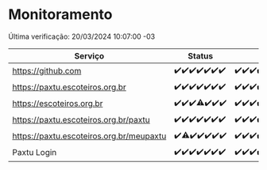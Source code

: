 # Monitoramento

Última verificação: 20/03/2024 10:07:00 -03

|Serviço|Status|Últimas 24h|
|---|---|---|
|https://github.com|<span title="2024-03-13: OK=22">✔️</span><span title="2024-03-14: OK=24">✔️</span><span title="2024-03-15: OK=24">✔️</span><span title="2024-03-16: OK=24">✔️</span><span title="2024-03-17: OK=24">✔️</span><span title="2024-03-18: OK=24">✔️</span><span title="2024-03-19: OK=13">✔️</span>|<span title="19/03/2024 10:07:00 -03 : 200">✔️</span><span title="19/03/2024 11:06:00 -03 : 200">✔️</span><span title="19/03/2024 12:07:00 -03 : 200">✔️</span><span title="19/03/2024 13:08:00 -03 : 200">✔️</span><span title="19/03/2024 14:06:00 -03 : 200">✔️</span><span title="19/03/2024 15:08:00 -03 : 200">✔️</span><span title="19/03/2024 16:05:00 -03 : 200">✔️</span><span title="19/03/2024 17:07:00 -03 : 200">✔️</span><span title="19/03/2024 18:03:00 -03 : 200">✔️</span><span title="19/03/2024 19:04:00 -03 : 200">✔️</span><span title="19/03/2024 20:06:00 -03 : 200">✔️</span><span title="19/03/2024 21:29:00 -03 : 200">✔️</span><span title="19/03/2024 22:38:00 -03 : 200">✔️</span><span title="19/03/2024 23:13:00 -03 : 200">✔️</span><span title="20/03/2024 00:08:00 -03 : 200">✔️</span><span title="20/03/2024 01:08:00 -03 : 200">✔️</span><span title="20/03/2024 02:06:00 -03 : 200">✔️</span><span title="20/03/2024 03:08:00 -03 : 200">✔️</span><span title="20/03/2024 04:07:00 -03 : 200">✔️</span><span title="20/03/2024 05:08:00 -03 : 200">✔️</span><span title="20/03/2024 06:06:00 -03 : 200">✔️</span><span title="20/03/2024 07:06:00 -03 : 200">✔️</span><span title="20/03/2024 08:05:00 -03 : 200">✔️</span><span title="20/03/2024 09:11:00 -03 : 200">✔️</span><span title="20/03/2024 10:07:00 -03 : 200">✔️</span>|
|https://paxtu.escoteiros.org.br|<span title="2024-03-13: OK=22">✔️</span><span title="2024-03-14: OK=24">✔️</span><span title="2024-03-15: OK=24">✔️</span><span title="2024-03-16: OK=24">✔️</span><span title="2024-03-17: OK=24">✔️</span><span title="2024-03-18: OK=24">✔️</span><span title="2024-03-19: OK=13">✔️</span>|<span title="19/03/2024 10:07:00 -03 : 200">✔️</span><span title="19/03/2024 11:06:00 -03 : 200">✔️</span><span title="19/03/2024 12:07:00 -03 : 200">✔️</span><span title="19/03/2024 13:08:00 -03 : 200">✔️</span><span title="19/03/2024 14:06:00 -03 : 200">✔️</span><span title="19/03/2024 15:08:00 -03 : 200">✔️</span><span title="19/03/2024 16:05:00 -03 : 200">✔️</span><span title="19/03/2024 17:07:00 -03 : 200">✔️</span><span title="19/03/2024 18:03:00 -03 : 200">✔️</span><span title="19/03/2024 19:04:00 -03 : 200">✔️</span><span title="19/03/2024 20:06:00 -03 : 200">✔️</span><span title="19/03/2024 21:29:00 -03 : 200">✔️</span><span title="19/03/2024 22:38:00 -03 : 200">✔️</span><span title="19/03/2024 23:13:00 -03 : 200">✔️</span><span title="20/03/2024 00:08:00 -03 : 200">✔️</span><span title="20/03/2024 01:08:00 -03 : 200">✔️</span><span title="20/03/2024 02:06:00 -03 : 200">✔️</span><span title="20/03/2024 03:08:00 -03 : 200">✔️</span><span title="20/03/2024 04:07:00 -03 : 200">✔️</span><span title="20/03/2024 05:08:00 -03 : 200">✔️</span><span title="20/03/2024 06:06:00 -03 : 200">✔️</span><span title="20/03/2024 07:06:00 -03 : 200">✔️</span><span title="20/03/2024 08:05:00 -03 : 200">✔️</span><span title="20/03/2024 09:11:00 -03 : 200">✔️</span><span title="20/03/2024 10:07:00 -03 : 200">✔️</span>|
|https://escoteiros.org.br|<span title="2024-03-13: OK=22">✔️</span><span title="2024-03-14: OK=24">✔️</span><span title="2024-03-15: OK=24">✔️</span><span title="2024-03-16: OK=23, Falhas=1">⚠️</span><span title="2024-03-17: OK=24">✔️</span><span title="2024-03-18: OK=24">✔️</span><span title="2024-03-19: OK=13">✔️</span>|<span title="19/03/2024 10:07:00 -03 : 200">✔️</span><span title="19/03/2024 11:06:00 -03 : 200">✔️</span><span title="19/03/2024 12:07:00 -03 : 200">✔️</span><span title="19/03/2024 13:08:00 -03 : 200">✔️</span><span title="19/03/2024 14:06:00 -03 : 200">✔️</span><span title="19/03/2024 15:08:00 -03 : 200">✔️</span><span title="19/03/2024 16:05:00 -03 : 200">✔️</span><span title="19/03/2024 17:07:00 -03 : 200">✔️</span><span title="19/03/2024 18:03:00 -03 : 200">✔️</span><span title="19/03/2024 19:04:00 -03 : 200">✔️</span><span title="19/03/2024 20:06:00 -03 : 200">✔️</span><span title="19/03/2024 21:29:00 -03 : 200">✔️</span><span title="19/03/2024 22:38:00 -03 : 200">✔️</span><span title="19/03/2024 23:13:00 -03 : 200">✔️</span><span title="20/03/2024 00:08:00 -03 : 200">✔️</span><span title="20/03/2024 01:08:00 -03 : 200">✔️</span><span title="20/03/2024 02:06:00 -03 : 200">✔️</span><span title="20/03/2024 03:08:00 -03 : 200">✔️</span><span title="20/03/2024 04:07:00 -03 : 200">✔️</span><span title="20/03/2024 05:08:00 -03 : 200">✔️</span><span title="20/03/2024 06:06:00 -03 : 200">✔️</span><span title="20/03/2024 07:06:00 -03 : 200">✔️</span><span title="20/03/2024 08:05:00 -03 : 200">✔️</span><span title="20/03/2024 09:11:00 -03 : 200">✔️</span><span title="20/03/2024 10:07:00 -03 : 200">✔️</span>|
|https://paxtu.escoteiros.org.br/paxtu|<span title="2024-03-13: OK=22">✔️</span><span title="2024-03-14: OK=24">✔️</span><span title="2024-03-15: OK=24">✔️</span><span title="2024-03-16: OK=24">✔️</span><span title="2024-03-17: OK=24">✔️</span><span title="2024-03-18: OK=24">✔️</span><span title="2024-03-19: OK=13">✔️</span>|<span title="19/03/2024 10:07:00 -03 : 200">✔️</span><span title="19/03/2024 11:06:00 -03 : 200">✔️</span><span title="19/03/2024 12:07:00 -03 : 200">✔️</span><span title="19/03/2024 13:08:00 -03 : 200">✔️</span><span title="19/03/2024 14:06:00 -03 : 200">✔️</span><span title="19/03/2024 15:08:00 -03 : 200">✔️</span><span title="19/03/2024 16:05:00 -03 : 200">✔️</span><span title="19/03/2024 17:07:00 -03 : 200">✔️</span><span title="19/03/2024 18:03:00 -03 : 200">✔️</span><span title="19/03/2024 19:04:00 -03 : 200">✔️</span><span title="19/03/2024 20:06:00 -03 : 200">✔️</span><span title="19/03/2024 21:29:00 -03 : 200">✔️</span><span title="19/03/2024 22:38:00 -03 : 200">✔️</span><span title="19/03/2024 23:13:00 -03 : 200">✔️</span><span title="20/03/2024 00:08:00 -03 : 200">✔️</span><span title="20/03/2024 01:08:00 -03 : 200">✔️</span><span title="20/03/2024 02:06:00 -03 : 200">✔️</span><span title="20/03/2024 03:08:00 -03 : 200">✔️</span><span title="20/03/2024 04:07:00 -03 : 200">✔️</span><span title="20/03/2024 05:08:00 -03 : 200">✔️</span><span title="20/03/2024 06:06:00 -03 : 200">✔️</span><span title="20/03/2024 07:06:00 -03 : 200">✔️</span><span title="20/03/2024 08:05:00 -03 : 200">✔️</span><span title="20/03/2024 09:11:00 -03 : 200">✔️</span><span title="20/03/2024 10:07:00 -03 : 200">✔️</span>|
|https://paxtu.escoteiros.org.br/meupaxtu|<span title="2024-03-13: OK=22">✔️</span><span title="2024-03-14: OK=23, Falhas=1">⚠️</span><span title="2024-03-15: OK=24">✔️</span><span title="2024-03-16: OK=24">✔️</span><span title="2024-03-17: OK=24">✔️</span><span title="2024-03-18: OK=24">✔️</span><span title="2024-03-19: OK=13">✔️</span>|<span title="19/03/2024 10:07:00 -03 : 200">✔️</span><span title="19/03/2024 11:06:00 -03 : 200">✔️</span><span title="19/03/2024 12:07:00 -03 : 200">✔️</span><span title="19/03/2024 13:08:00 -03 : 200">✔️</span><span title="19/03/2024 14:06:00 -03 : 200">✔️</span><span title="19/03/2024 15:08:00 -03 : 200">✔️</span><span title="19/03/2024 16:05:00 -03 : 200">✔️</span><span title="19/03/2024 17:07:00 -03 : 200">✔️</span><span title="19/03/2024 18:03:00 -03 : 200">✔️</span><span title="19/03/2024 19:04:00 -03 : 200">✔️</span><span title="19/03/2024 20:06:00 -03 : 200">✔️</span><span title="19/03/2024 21:29:00 -03 : 200">✔️</span><span title="19/03/2024 22:38:00 -03 : 200">✔️</span><span title="19/03/2024 23:13:00 -03 : 200">✔️</span><span title="20/03/2024 00:08:00 -03 : 200">✔️</span><span title="20/03/2024 01:08:00 -03 : 200">✔️</span><span title="20/03/2024 02:06:00 -03 : 200">✔️</span><span title="20/03/2024 03:08:00 -03 : 200">✔️</span><span title="20/03/2024 04:07:00 -03 : 200">✔️</span><span title="20/03/2024 05:08:00 -03 : 200">✔️</span><span title="20/03/2024 06:06:00 -03 : 200">✔️</span><span title="20/03/2024 07:06:00 -03 : 200">✔️</span><span title="20/03/2024 08:05:00 -03 : 200">✔️</span><span title="20/03/2024 09:11:00 -03 : 200">✔️</span><span title="20/03/2024 10:07:00 -03 : 200">✔️</span>|
|Paxtu Login|<span title="2024-03-13: OK=22">✔️</span><span title="2024-03-14: OK=24">✔️</span><span title="2024-03-15: OK=24">✔️</span><span title="2024-03-16: OK=24">✔️</span><span title="2024-03-17: OK=24">✔️</span><span title="2024-03-18: OK=24">✔️</span><span title="2024-03-19: OK=13">✔️</span>|<span title="19/03/2024 10:07:00 -03 : 200">✔️</span><span title="19/03/2024 11:06:00 -03 : 200">✔️</span><span title="19/03/2024 12:07:00 -03 : 200">✔️</span><span title="19/03/2024 13:08:00 -03 : 200">✔️</span><span title="19/03/2024 14:06:00 -03 : 200">✔️</span><span title="19/03/2024 15:08:00 -03 : 200">✔️</span><span title="19/03/2024 16:05:00 -03 : 200">✔️</span><span title="19/03/2024 17:07:00 -03 : 200">✔️</span><span title="19/03/2024 18:03:00 -03 : 200">✔️</span><span title="19/03/2024 19:04:00 -03 : 200">✔️</span><span title="19/03/2024 20:06:00 -03 : 200">✔️</span><span title="19/03/2024 21:29:00 -03 : 200">✔️</span><span title="19/03/2024 22:38:00 -03 : 200">✔️</span><span title="19/03/2024 23:13:00 -03 : 200">✔️</span><span title="20/03/2024 00:08:00 -03 : 200">✔️</span><span title="20/03/2024 01:08:00 -03 : 200">✔️</span><span title="20/03/2024 02:06:00 -03 : 200">✔️</span><span title="20/03/2024 03:08:00 -03 : 200">✔️</span><span title="20/03/2024 04:07:00 -03 : 200">✔️</span><span title="20/03/2024 05:08:00 -03 : 200">✔️</span><span title="20/03/2024 06:06:00 -03 : 200">✔️</span><span title="20/03/2024 07:06:00 -03 : 200">✔️</span><span title="20/03/2024 08:05:00 -03 : 200">✔️</span><span title="20/03/2024 09:11:00 -03 : 200">✔️</span><span title="20/03/2024 10:07:00 -03 : 200">✔️</span>|
